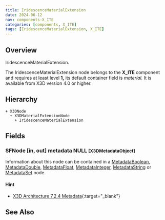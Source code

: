 ```yaml
---
title: IridescenceMaterialExtension
date: 2024-06-12
nav: components-X_ITE
categories: [components, X_ITE]
tags: [IridescenceMaterialExtension, X_ITE]
---
```

<style>
.post h3 {
   word-spacing: 0.2em;
}
</style>

## Overview

IridescenceMaterialExtension.

The IridescenceMaterialExtension node belongs to the **X_ITE** component and requires at least level **1,** its default container field is *material.* It is available from X3D version 4.0 or higher.

## Hierarchy

```
+ X3DNode
  + X3DMaterialExtensionNode
    + IridescenceMaterialExtension
```

## Fields

### SFNode [in, out] **metadata** NULL <small>[X3DMetadataObject]</small>

Information about this node can be contained in a [MetadataBoolean](/x_ite/components/core/metadataboolean/), [MetadataDouble](/x_ite/components/core/metadatadouble/), [MetadataFloat](/x_ite/components/core/metadatafloat/), [MetadataInteger](/x_ite/components/core/metadatainteger/), [MetadataString](/x_ite/components/core/metadatastring/) or [MetadataSet](/x_ite/components/core/metadataset/) node.

#### Hint

- [X3D Architecture 7.2.4 Metadata](https://www.web3d.org/specifications/X3Dv4/ISO-IEC19775-1v4-IS//Part01/components/core.html#Metadata){:target="_blank"}

## See Also
